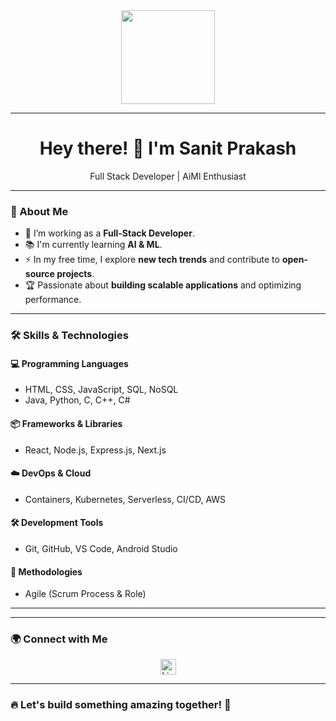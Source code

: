 <div align="center">
  <img height="150" src="https://encrypted-tbn0.gstatic.com/images?q=tbn:ANd9GcSyhVpdY3T94f4x7IP6hu7DAI_CMzm6syA1Gw&s"  />
</div>

---

<div align="center">
  <h1>Hey there! 👋 I'm Sanit Prakash</h1>
  <p>Full Stack Developer | AiMl Enthusiast</p>
</div>

---

### 🚀 About Me
- 🔭 I’m working as a **Full-Stack Developer**.
- 📚 I'm currently learning **AI & ML**.
- ⚡ In my free time, I explore **new tech trends** and contribute to **open-source projects**.
- 🏆 Passionate about **building scalable applications** and optimizing performance.

---

### 🛠 Skills & Technologies

#### **💻 Programming Languages**
- HTML, CSS, JavaScript, SQL, NoSQL
- Java, Python, C, C++, C#

#### **📦 Frameworks & Libraries**
- React, Node.js, Express.js, Next.js

#### **☁️ DevOps & Cloud**
- Containers, Kubernetes, Serverless, CI/CD, AWS

#### **🛠 Development Tools**
- Git, GitHub, VS Code, Android Studio

#### **📌 Methodologies**
- Agile (Scrum Process & Role)

---



---

### 🌍 Connect with Me
<div align="center">
  <a href="https://www.linkedin.com/in/sanit-prakash" target="_blank">
    <img src="https://img.shields.io/static/v1?message=LinkedIn&logo=linkedin&label=&color=0077B5&logoColor=white&labelColor=&style=for-the-badge" height="25" alt="LinkedIn" />
  </a>

</div>

---

### 🔥 Let's build something amazing together! 🚀
